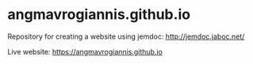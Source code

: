 # angmavrogiannis.github.io
Repository for creating a website using jemdoc: http://jemdoc.jaboc.net/

Live website: https://angmavrogiannis.github.io
